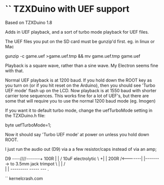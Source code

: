 ``
TZXDuino with UEF support
=========================
Based on TZXDuino 1.8

Adds in UEF playback, and a sort of turbo mode 
playback for UEF files.

The UEF files you put on the SD card must be gunzip'd first. eg. in linux or Mac

  gunzip -c game.uef >game.uef.tmp && mv game.uef.tmp game.uef

Playback is a square wave, rather than a sine wave. My Electron seems fine with
that.

Normal UEF playback is at 1200 baud. If you hold down the ROOT key
as you turn on (or if you hit reset on the Arduino), then you should see
'Turbo UEF mode' flash up on the LCD. Now playback is at 1550 baud with
shorter carrier tone sequences. This works fine for a lot of UEF's, but there
are some that will require you to use the normal 1200 baud mode (eg. Imogen)

If you want it to default turbo mode, change the uefTurboMode setting in the 
TZXDuino.h file:

  byte uefTurboMode=1;

Now it should say 'Turbo UEF mode' at power on unless you hold down ROOT.

I just run the audio out (D9) via a a few resistor/caps instead of via an amp;



   D9 ----/\/\/\/-------+
           100R         |
                        |
                        /         10uF electrolytic
                        \       +| |
                 200R   /<-------| |--------> to 3.5mm jack
                trimpot \        | |
                        /
                        \
                        |
                        |
                    ---------
                      -----
                       ---
                        .

``
kernelcrash.com
